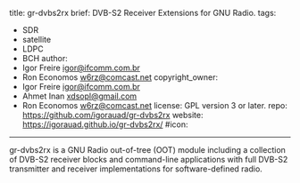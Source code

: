 title: gr-dvbs2rx
brief: DVB-S2 Receiver Extensions for GNU Radio.
tags:
  - SDR
  - satellite
  - LDPC
  - BCH
author:
  - Igor Freire <igor@ifcomm.com.br>
  - Ron Economos <w6rz@comcast.net>
copyright_owner:
  - Igor Freire <igor@ifcomm.com.br>
  - Ahmet Inan <xdsopl@gmail.com>
  - Ron Economos <w6rz@comcast.net>
license: GPL version 3 or later.
repo: https://github.com/igorauad/gr-dvbs2rx
website: https://igorauad.github.io/gr-dvbs2rx/
#icon:
---
gr-dvbs2rx is a GNU Radio out-of-tree (OOT) module including a collection of
DVB-S2 receiver blocks and command-line applications with full DVB-S2
transmitter and receiver implementations for software-defined radio.
